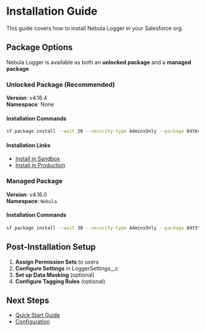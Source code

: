 # Installation Guide

This guide covers how to install Nebula Logger in your Salesforce org.

## Package Options

Nebula Logger is available as both an **unlocked package** and a **managed package**.

### Unlocked Package (Recommended)

**Version**: v4.16.4  
**Namespace**: None

#### Installation Commands

```bash
sf package install --wait 20 --security-type AdminsOnly --package 04tKe0000011MyWIAU
```

#### Installation Links

- [Install in Sandbox](https://test.salesforce.com/packaging/installPackage.apexp?p0=04tKe0000011MyWIAU)
- [Install in Production](https://login.salesforce.com/packaging/installPackage.apexp?p0=04tKe0000011MyWIAU)

### Managed Package

**Version**: v4.16.0  
**Namespace**: `Nebula`

#### Installation Commands

```bash
sf package install --wait 30 --security-type AdminsOnly --package 04t5Y0000015pGtQAI
```

## Post-Installation Setup

1. **Assign Permission Sets** to users
2. **Configure Settings** in LoggerSettings__c
3. **Set up Data Masking** (optional)
4. **Configure Tagging Rules** (optional)

## Next Steps

- [Quick Start Guide](quick-start.md)
- [Configuration](configuration.md)
